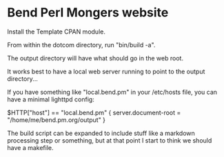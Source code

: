 # Bend Perl Mongers website

Install the Template CPAN module.

From within the dotcom directory, run "bin/build -a".

The output directory will have what should go in the web root.

It works best to have a local web server running to point to the
output directory...

If you have something like "local.bend.pm" in your /etc/hosts
file, you can have a minimal lighttpd config:

$HTTP["host"] == "local.bend.pm" {
  server.document-root = "/home/me/bend.pm.org/output"
}

The build script can be expanded to include stuff like a markdown
processing step or something, but at that point I start to think
we should have a makefile.

